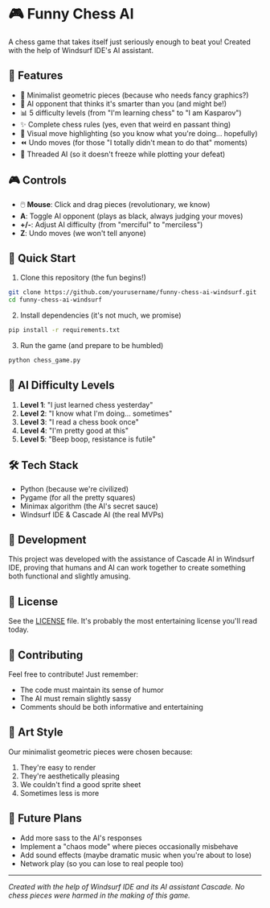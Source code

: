 # 🎮 Funny Chess AI

A chess game that takes itself just seriously enough to beat you! Created with the help of Windsurf IDE's AI assistant.

## 🎯 Features

- 🎨 Minimalist geometric pieces (because who needs fancy graphics?)
- 🤖 AI opponent that thinks it's smarter than you (and might be!)
- 📊 5 difficulty levels (from "I'm learning chess" to "I am Kasparov")
- ✨ Complete chess rules (yes, even that weird en passant thing)
- 🎯 Visual move highlighting (so you know what you're doing... hopefully)
- ⏪ Undo moves (for those "I totally didn't mean to do that" moments)
- 🧵 Threaded AI (so it doesn't freeze while plotting your defeat)

## 🎮 Controls

- 🖱️ **Mouse**: Click and drag pieces (revolutionary, we know)
- **A**: Toggle AI opponent (plays as black, always judging your moves)
- **+/-**: Adjust AI difficulty (from "merciful" to "merciless")
- **Z**: Undo moves (we won't tell anyone)

## 🚀 Quick Start

1. Clone this repository (the fun begins!)
```bash
git clone https://github.com/yourusername/funny-chess-ai-windsurf.git
cd funny-chess-ai-windsurf
```

2. Install dependencies (it's not much, we promise)
```bash
pip install -r requirements.txt
```

3. Run the game (and prepare to be humbled)
```bash
python chess_game.py
```

## 🤖 AI Difficulty Levels

1. **Level 1**: "I just learned chess yesterday"
2. **Level 2**: "I know what I'm doing... sometimes"
3. **Level 3**: "I read a chess book once"
4. **Level 4**: "I'm pretty good at this"
5. **Level 5**: "Beep boop, resistance is futile"

## 🛠️ Tech Stack

- Python (because we're civilized)
- Pygame (for all the pretty squares)
- Minimax algorithm (the AI's secret sauce)
- Windsurf IDE & Cascade AI (the real MVPs)

## 👥 Development

This project was developed with the assistance of Cascade AI in Windsurf IDE, proving that humans and AI can work together to create something both functional and slightly amusing.

## 📝 License

See the [LICENSE](LICENSE) file. It's probably the most entertaining license you'll read today.

## 🤝 Contributing

Feel free to contribute! Just remember:
- The code must maintain its sense of humor
- The AI must remain slightly sassy
- Comments should be both informative and entertaining

## 🎨 Art Style

Our minimalist geometric pieces were chosen because:
1. They're easy to render
2. They're aesthetically pleasing
3. We couldn't find a good sprite sheet
4. Sometimes less is more

## 🎯 Future Plans

- Add more sass to the AI's responses
- Implement a "chaos mode" where pieces occasionally misbehave
- Add sound effects (maybe dramatic music when you're about to lose)
- Network play (so you can lose to real people too)

---
*Created with the help of Windsurf IDE and its AI assistant Cascade. No chess pieces were harmed in the making of this game.*
